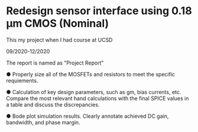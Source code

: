 # Redesign sensor interface using 0.18 μm CMOS (Nominal)

This my project when I had course at UCSD

09/2020-12/2020

The report is named as "Project Report"

● Properly size all of the MOSFETs and resistors to meet the specific requiements.

● Calculation of key design parameters, such as gm, bias currents, etc. Compare the most relevant hand calculations with the final SPICE values in a table and discuss the discrepancies.

 
● Bode plot simulation results. Clearly annotate achieved DC gain, bandwidth, and phase margin. 
